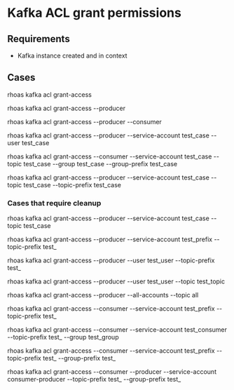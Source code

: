 # Kafka ACL grant permissions

## Requirements
- Kafka instance created and in context
 
## Cases

rhoas kafka acl grant-access 

rhoas kafka acl grant-access --producer


rhoas kafka acl grant-access --producer --consumer


rhoas kafka acl grant-access --producer --service-account test_case --user test_case


rhoas kafka acl grant-access --consumer --service-account test_case --topic test_case --group test_case --group-prefix test_case


rhoas kafka acl grant-access --producer --service-account test_case --topic test_case --topic-prefix test_case


### Cases that require cleanup 

rhoas kafka acl grant-access --producer --service-account test_case --topic test_case 


rhoas kafka acl grant-access --producer --service-account test_prefix --topic-prefix test_ 


rhoas kafka acl grant-access --producer --user test_user --topic-prefix test_ 


rhoas kafka acl grant-access --producer --user test_user --topic test_topic

rhoas kafka acl grant-access --producer --all-accounts --topic all

rhoas kafka acl grant-access --consumer --service-account test_prefix --topic-prefix test_ 


rhoas kafka acl grant-access --consumer --service-account test_consumer --topic-prefix test_  --group test_group


rhoas kafka acl grant-access --consumer --service-account test_prefix --topic-prefix test_  --group-prefix test_


rhoas kafka acl grant-access --consumer --producer --service-account consumer-producer --topic-prefix test_  --group-prefix test_

